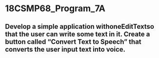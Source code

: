 # 18CSMP68_Program_7A

<h2>Develop a simple application withoneEditTextso that the user can write some text in it.
Create a button called “Convert Text to Speech” that converts the user input text into
voice.</h2>

